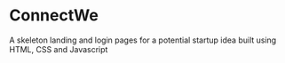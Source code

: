 # ConnectWe
A skeleton landing and login pages for a potential startup idea built using HTML, CSS and Javascript

